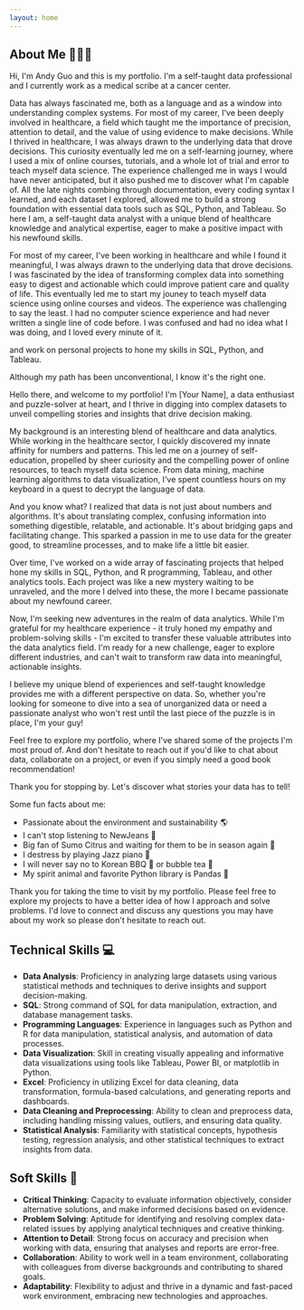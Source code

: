 ```yaml
---
layout: home
---
```

About Me 🙋🏻‍♂️
--------
Hi, I'm Andy Guo and this is my portfolio. I'm a self-taught data professional and I currently work as a medical scribe at a cancer center. 

Data has always fascinated me, both as a language and as a window into understanding complex systems. For most of my career, I've been deeply involved in healthcare, a field which taught me the importance of precision, attention to detail, and the value of using evidence to make decisions. While I thrived in healthcare, I was always drawn to the underlying data that drove decisions. This curiosity eventually led me on a self-learning journey, where I used a mix of online courses, tutorials, and a whole lot of trial and error to teach myself data science. The experience challenged me in ways I would have never anticipated, but it also pushed me to discover what I'm capable of. All the late nights combing through documentation, every coding syntax I learned, and each dataset I explored, allowed me to build a strong foundation with essential data tools such as SQL, Python, and Tableau. So here I am, a self-taught data analyst with a unique blend of healthcare knowledge and analytical expertise, eager to make a positive impact with his newfound skills.




For most of my career, I've been working in healthcare and while I found it meaningful, I was always drawn to the underlying data that drove decisions. I was fascinated by the idea of transforming complex data into something easy to digest and actionable which could improve patient care and quality of life. This eventually led me to start my jouney to teach myself data science using online courses and videos. The experience was challenging to say the least. I had no computer science experience and had never written a single line of code before. I was confused and had no idea what I was doing, and I loved every minute of it. 




and work on personal projects to hone my skills in SQL, Python, and Tableau. 




Although my path has been unconventional, I know it's the right one.




Hello there, and welcome to my portfolio! I'm [Your Name], a data enthusiast and puzzle-solver at heart, and I thrive in digging into complex datasets to unveil compelling stories and insights that drive decision making.

My background is an interesting blend of healthcare and data analytics. While working in the healthcare sector, I quickly discovered my innate affinity for numbers and patterns. This led me on a journey of self-education, propelled by sheer curiosity and the compelling power of online resources, to teach myself data science. From data mining, machine learning algorithms to data visualization, I've spent countless hours on my keyboard in a quest to decrypt the language of data.

And you know what? I realized that data is not just about numbers and algorithms. It's about translating complex, confusing information into something digestible, relatable, and actionable. It's about bridging gaps and facilitating change. This sparked a passion in me to use data for the greater good, to streamline processes, and to make life a little bit easier.

Over time, I've worked on a wide array of fascinating projects that helped hone my skills in SQL, Python, and R programming, Tableau, and other analytics tools. Each project was like a new mystery waiting to be unraveled, and the more I delved into these, the more I became passionate about my newfound career.

Now, I'm seeking new adventures in the realm of data analytics. While I'm grateful for my healthcare experience - it truly honed my empathy and problem-solving skills - I'm excited to transfer these valuable attributes into the data analytics field. I'm ready for a new challenge, eager to explore different industries, and can't wait to transform raw data into meaningful, actionable insights.

I believe my unique blend of experiences and self-taught knowledge provides me with a different perspective on data. So, whether you're looking for someone to dive into a sea of unorganized data or need a passionate analyst who won't rest until the last piece of the puzzle is in place, I'm your guy!

Feel free to explore my portfolio, where I've shared some of the projects I'm most proud of. And don't hesitate to reach out if you'd like to chat about data, collaborate on a project, or even if you simply need a good book recommendation!

Thank you for stopping by. Let's discover what stories your data has to tell!









Some fun facts about me:
- Passionate about the environment and sustainability 🌎
- I can't stop listening to NewJeans 👖
- Big fan of Sumo Citrus and waiting for them to be in season again 🍊
- I destress by playing Jazz piano 🎹
- I will never say no to Korean BBQ 🥩 or bubble tea 🧋
- My spirit animal and favorite Python library is Pandas 🐼

Thank you for taking the time to visit by my portfolio. Please feel free to explore my projects to have a better idea of how I approach and solve problems. I'd love to connect and discuss any questions you may have about my work so please don't hesitate to reach out.

Technical Skills 💻
----------------
- **Data Analysis**: Proficiency in analyzing large datasets using various statistical methods and techniques to derive insights and support decision-making.
- **SQL**: Strong command of SQL for data manipulation, extraction, and database management tasks.
- **Programming Languages**: Experience in languages such as Python and R for data manipulation, statistical analysis, and automation of data processes.
- **Data Visualization**: Skill in creating visually appealing and informative data visualizations using tools like Tableau, Power BI, or matplotlib in Python.
- **Excel**: Proficiency in utilizing Excel for data cleaning, data transformation, formula-based calculations, and generating reports and dashboards.
- **Data Cleaning and Preprocessing**: Ability to clean and preprocess data, including handling missing values, outliers, and ensuring data quality.
- **Statistical Analysis**: Familiarity with statistical concepts, hypothesis testing, regression analysis, and other statistical techniques to extract insights from data.

Soft Skills 🤝
-----------
- **Critical Thinking**: Capacity to evaluate information objectively, consider alternative solutions, and make informed decisions based on evidence.
- **Problem Solving**: Aptitude for identifying and resolving complex data-related issues by applying analytical techniques and creative thinking.
- **Attention to Detail**: Strong focus on accuracy and precision when working with data, ensuring that analyses and reports are error-free.
- **Collaboration**: Ability to work well in a team environment, collaborating with colleagues from diverse backgrounds and contributing to shared goals.
- **Adaptability**: Flexibility to adjust and thrive in a dynamic and fast-paced work environment, embracing new technologies and approaches.

<!--
and ever since I wrote my first SQL query, I've been captivated  everything related to data and coding. Nothing gets me more excited than a messy dataset, just waiting for someone to uncover it's hidden insights. Much like cleaning at home, I find cleaning data to be very therapeutic and satisfying. 
-->
